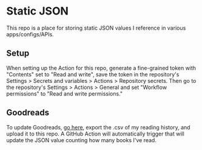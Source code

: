 # Static JSON

This repo is a place for storing static JSON values I reference in various apps/configs/APIs.

## Setup

When setting up the Action for this repo, generate a fine-grained token with "Contents" set to "Read and write", save the token in the repository's Settings > Secrets and variables > Actions > Repository secrets. Then go to the repository's Settings > Actions > General and set "Workflow permissions" to "Read and write permissions."

## Goodreads

To update Goodreads, [go here](https://www.goodreads.com/review/import), export the .csv of my reading history, and upload it to this repo. A GitHub Action will automatically trigger that will update the JSON value counting how many books I've read.
